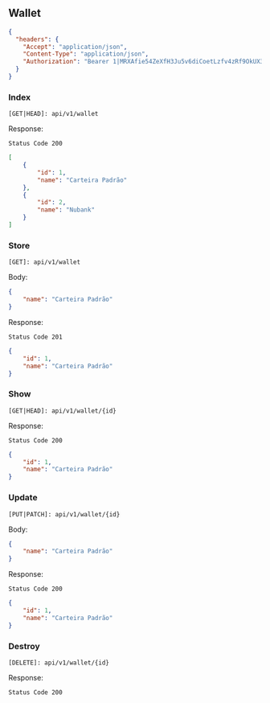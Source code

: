 ## Wallet
```json
{
  "headers": {
    "Accept": "application/json",
    "Content-Type": "application/json",
    "Authorization": "Bearer 1|MRXAfie54ZeXfH3Ju5v6diCoetLzfv4zRf9OkUX3"
  }
}
```
### Index
```
[GET|HEAD]: api/v1/wallet
```
Response:

```Status Code 200```
```json
[
    {
        "id": 1,
        "name": "Carteira Padrão"
    },
    {
        "id": 2,
        "name": "Nubank"
    }
]
```

### Store
```
[GET]: api/v1/wallet
```
Body:

```json
{
    "name": "Carteira Padrão"
}
```
Response:

```Status Code 201```
```json
{
    "id": 1,
    "name": "Carteira Padrão"
}
```

### Show
```
[GET|HEAD]: api/v1/wallet/{id}
```
Response:

```Status Code 200```
```json
{
    "id": 1,
    "name": "Carteira Padrão"
}
```

### Update
```
[PUT|PATCH]: api/v1/wallet/{id}
```
Body:

```json
{
    "name": "Carteira Padrão"
}
```
Response:

```Status Code 200```
```json
{
    "id": 1,
    "name": "Carteira Padrão"
}
```
### Destroy
```
[DELETE]: api/v1/wallet/{id}
```
Response:

```Status Code 200```
